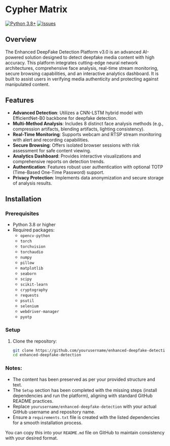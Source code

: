 # Cypher Matrix

[![Python 3.8+](https://img.shields.io/badge/Python-3.8%2B-blue.svg)](https://www.python.org/)
[![Issues](https://img.shields.io/github/issues/yourusername/enhanced-deepfake-detection.svg)](https://github.com/yourusername/enhanced-deepfake-detection/issues)

## Overview
The Enhanced DeepFake Detection Platform v3.0 is an advanced AI-powered solution designed to detect deepfake media content with high accuracy. This platform integrates cutting-edge neural network architectures, comprehensive face analysis, real-time stream monitoring, secure browsing capabilities, and an interactive analytics dashboard. It is built to assist users in verifying media authenticity and protecting against manipulated content.

## Features
- **Advanced Detection**: Utilizes a CNN-LSTM hybrid model with EfficientNet-B0 backbone for deepfake detection.
- **Multi-Method Analysis**: Includes 8 distinct face analysis methods (e.g., compression artifacts, blending artifacts, lighting consistency).
- **Real-Time Monitoring**: Supports webcam and RTSP stream monitoring with alert and recording capabilities.
- **Secure Browsing**: Offers isolated browser sessions with risk assessment for safe content viewing.
- **Analytics Dashboard**: Provides interactive visualizations and comprehensive reports on detection trends.
- **Authentication**: Features robust user authentication with optional TOTP (Time-Based One-Time Password) support.
- **Privacy Protection**: Implements data anonymization and secure storage of analysis results.

## Installation

### Prerequisites
- Python 3.8 or higher
- Required packages:
  - `opencv-python`
  - `torch`
  - `torchvision`
  - `torchaudio`
  - `numpy`
  - `pillow`
  - `matplotlib`
  - `seaborn`
  - `scipy`
  - `scikit-learn`
  - `cryptography`
  - `requests`
  - `psutil`
  - `selenium`
  - `webdriver-manager`
  - `pyotp`

### Setup
1. Clone the repository:
   ```bash
   git clone https://github.com/yourusername/enhanced-deepfake-detection.git
   cd enhanced-deepfake-detection


### Notes:
- The content has been preserved as per your provided structure and text.
- The `Setup` section has been completed with the missing steps (install dependencies and run the platform), aligning with standard GitHub README practices.
- Replace `yourusername/enhanced-deepfake-detection` with your actual GitHub username and repository name.
- Ensure a `requirements.txt` file is created with the listed dependencies for a smooth installation process.

You can copy this into your `README.md` file on GitHub to maintain consistency with your desired format.
